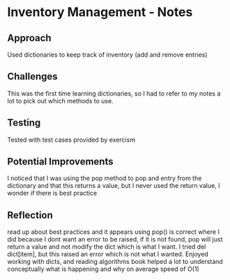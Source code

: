 # Inventory Management - Notes

## Approach
Used dictionaries to keep track of inventory (add and remove entries)

## Challenges
This was the first time learning dictionaries, so I had to refer to my notes a lot to pick out which methods to use.

## Testing
Tested with test cases provided by exercism

## Potential Improvements
I noticed that I was using the pop method to pop and entry from the dictionary and that this returns a value, but I never used the return value, 
I wonder if there is best practice

## Reflection
read up about best practices and it appears using pop() is correct where I did because I dont want an error to be raised, if it is not found,
pop will just return a value and not modify the dict which is what I want. I tried del dict[item], but this raised an error which is not what I wanted.
Enjoyed working with dicts, and reading algorithms book helped a lot to understand conceptually what is happening and why on average speed of O(1)
